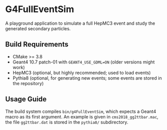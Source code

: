# G4FullEventSim

A playground application to simulate a full HepMC3 event and study the generated secondary particles.

## Build Requirements

 * CMake >= 3.8
 * Geant4 10.7 patch-01 with `GEANT4_USE_GDML=ON` (older versions might work)
 * HepMC3 (optional, but highly recommended; used to load events)
 * Pythia8 (optional, for generating new events; some events are stored in the repository)

## Usage Guide

The build system compiles `bin/g4FullEventSim`, which expects a Geant4 macro as its first argument.
An example is given in `cms2018_gg2ttbar.mac`, the file `gg2ttbar.dat` is stored in the `pythia8/` subdirectory.
